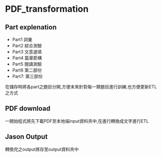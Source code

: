 # PDF_transformation

## Part explenation

  * Part1  詞彙
  * Part2  綜合測驗
  * Part3  文意選填
  * Part4  篇章節構
  * Part5  閱讀測驗
  * Part6  第二部份
  * Part7: 第三部份

在儲存時將各part之題目分開,方便未來針對每一類題目進行訓練,也方便更新ETL之方式

## PDF download
一開始程式將先下載PDF至本地端input資料夾中,在進行轉換成文字進行ETL

## Jason Output
轉換完之output將存至output資料夾中
